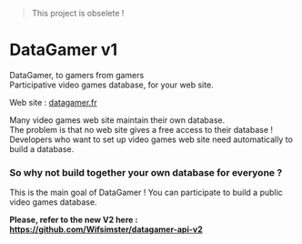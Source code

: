 > This project is obselete !

DataGamer v1
=========
DataGamer, to gamers from gamers<br>
Participative video games database, for your web site.

Web site : <a href="http://datagamer.fr">datagamer.fr</a>

Many video games web site maintain their own database.<br>
The problem is that no web site gives a free access to their database !<br>
Developers who want to set up video games web site need automatically to build a database.

### So why not build together your own database for everyone ?

This is the main goal of DataGamer ! You can participate to build a public video games database.

**Please, refer to the new V2 here : https://github.com/Wifsimster/datagamer-api-v2**
